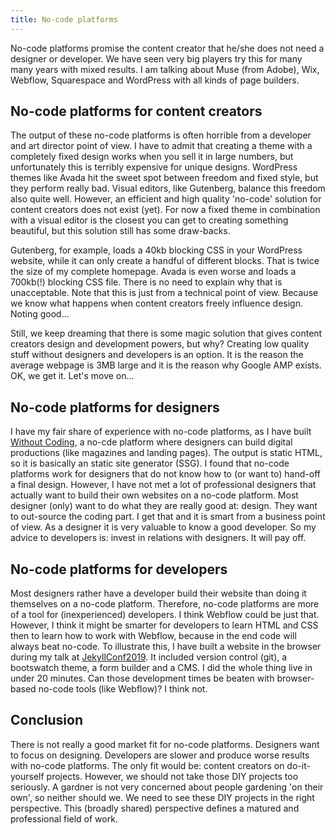 ```yaml
---
title: No-code platforms
---
```


No-code platforms promise the content creator that he/she does not need a designer or developer. We have seen very big players try this for many many years with mixed results. I am talking about Muse (from Adobe), Wix, Webflow, Squarespace and WordPress with all kinds of page builders.

## No-code platforms for content creators

The output of these no-code platforms is often horrible from a developer and art director point of view. I have to admit that creating a theme with a completely fixed design works when you sell it in large numbers, but unfortunately this is terribly expensive for unique designs. WordPress themes like Avada hit the sweet spot between freedom and fixed style, but they perform really bad. Visual editors, like Gutenberg, balance this freedom also quite well. However, an efficient and high quality 'no-code' solution for content creators does not exist (yet). For now a fixed theme in combination with a visual editor is the closest you can get to creating something beautiful, but this solution still has some draw-backs.

Gutenberg, for example, loads a 40kb blocking CSS in your WordPress website, while it can only create a handful of different blocks. That is twice the size of my complete homepage. Avada is even worse and loads a 700kb(!) blocking CSS file. There is no need to explain why that is unacceptable. Note that this is just from a technical point of view. Because we know what happens when content creators freely influence design. Noting good...

Still, we keep dreaming that there is some magic solution that gives content creators design and development powers, but why? Creating low quality stuff without designers and developers is an option. It is the reason the average webpage is 3MB large and it is the reason why Google AMP exists. OK, we get it. Let's move on...

## No-code platforms for designers

I have my fair share of experience with no-code platforms, as I have built [Without Coding](https://withoutcoding.com/), a no-cde platform where designers can build digital productions (like magazines and landing pages). The output is static HTML, so it is basically an static site generator (SSG). I found that no-code platforms work for designers that do not know how to (or want to) hand-off a final design. However, I have not met a lot of professional designers that actually want to build their own websites on a no-code platform. Most designer (only) want to do what they are really good at: design. They want to out-source the coding part. I get that and it is smart from a business point of view. As a designer it is very valuable to know a good developer. So my advice to developers is: invest in relations with designers. It will pay off. 

## No-code platforms for developers

Most designers rather have a developer build their website than doing it themselves on a no-code platform. Therefore, no-code platforms are more of a tool for (inexperienced) developers. I think Webflow could be just that. However, I think it might be smarter for developers to learn HTML and CSS then to learn how to work with Webflow, because in the end code will always beat no-code. To illustrate this, I have built a website in the browser during my talk at [JekyllConf2019](https://jekyllconf.com/). It included version control (git), a bootswatch theme, a form builder and a CMS. I did the whole thing live in under 20 minutes. Can those development times be beaten with browser-based no-code tools (like Webflow)? I think not.

## Conclusion

There is not really a good market fit for no-code platforms. Designers want to focus on designing. Developers are slower and produce worse results with no-code platforms. The only fit would be: content creators on do-it-yourself projects. However, we should not take those DIY projects too seriously. A gardner is not very concerned about people gardening 'on their own', so neither should we. We need to see these DIY projects in the right perspective. This (broadly shared) perspective defines a matured and professional field of work.